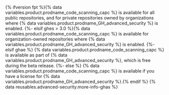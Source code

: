 {% ifversion fpt %}{% data variables.product.prodname_code_scanning_capc %} is available for all public repositories, and for private repositories owned by organizations where {% data variables.product.prodname_GH_advanced_security %} is enabled.
{%- elsif ghes > 3.0 %}{% data variables.product.prodname_code_scanning_capc %} is available for organization-owned repositories where {% data variables.product.prodname_GH_advanced_security %} is enabled.
{%- elsif ghae %}
{% data variables.product.prodname_code_scanning_capc %} is available as part of {% data variables.product.prodname_GH_advanced_security %}, which is free during the beta release.
{%- else %}
{% data variables.product.prodname_code_scanning_capc %} is available if you have a license for {% data variables.product.prodname_GH_advanced_security %}.{% endif %} {% data reusables.advanced-security.more-info-ghas %}
